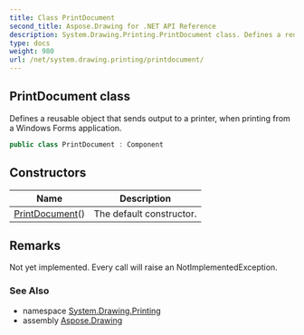 ```yaml
---
title: Class PrintDocument
second_title: Aspose.Drawing for .NET API Reference
description: System.Drawing.Printing.PrintDocument class. Defines a reusable object that sends output to a printer when printing from a Windows Forms application
type: docs
weight: 980
url: /net/system.drawing.printing/printdocument/
---
```

## PrintDocument class

Defines a reusable object that sends output to a printer, when printing from a Windows Forms application.

```csharp
public class PrintDocument : Component
```

## Constructors

| Name | Description |
| --- | --- |
| [PrintDocument](printdocument/)() | The default constructor. |

## Remarks

Not yet implemented. Every call will raise an NotImplementedException.

### See Also

* namespace [System.Drawing.Printing](../../system.drawing.printing/)
* assembly [Aspose.Drawing](../../)


